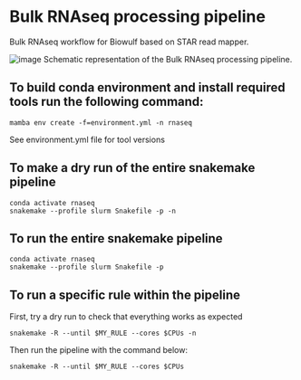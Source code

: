 # Bulk RNAseq processing pipeline
Bulk RNAseq workflow for Biowulf based on STAR read mapper.

![image](https://user-images.githubusercontent.com/76788039/156809996-d634a2a6-7151-4f71-93ee-55bbb14863c2.png)
Schematic representation of the Bulk RNAseq processing pipeline.

## To build conda environment and install required tools run the following command:
```
mamba env create -f=environment.yml -n rnaseq
```
See environment.yml file for tool versions

## To make a dry run of the entire snakemake pipeline
```
conda activate rnaseq
snakemake --profile slurm Snakefile -p -n 
```

## To run the entire snakemake pipeline
```
conda activate rnaseq
snakemake --profile slurm Snakefile -p
```

## To run a specific rule within the pipeline
First, try a dry run to check that everything works as expected
```
snakemake -R --until $MY_RULE --cores $CPUs -n
```
Then run the pipeline with the command below:
```
snakemake -R --until $MY_RULE --cores $CPUs
```
